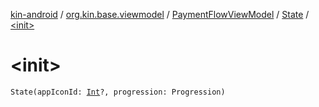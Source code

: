 [kin-android](../../../index.md) / [org.kin.base.viewmodel](../../index.md) / [PaymentFlowViewModel](../index.md) / [State](index.md) / [&lt;init&gt;](./-init-.md)

# &lt;init&gt;

`State(appIconId: `[`Int`](https://kotlinlang.org/api/latest/jvm/stdlib/kotlin/-int/index.html)`?, progression: Progression)`